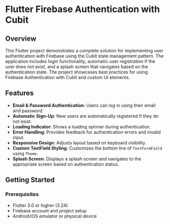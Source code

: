 # Flutter Firebase Authentication with Cubit

## Overview

This Flutter project demonstrates a complete solution for implementing user authentication with Firebase using the Cubit state management pattern. The application includes login functionality, automatic user registration if the user does not exist, and a splash screen that navigates based on the authentication state. The project showcases best practices for using Firebase Authentication with Cubit and custom UI elements.

## Features

- **Email & Password Authentication**: Users can log in using their email and password.
- **Automatic Sign-Up**: New users are automatically registered if they do not exist.
- **Loading Indicator**: Shows a loading spinner during authentication.
- **Error Handling**: Provides feedback for authentication errors and invalid input.
- **Responsive Design**: Adjusts layout based on keyboard visibility.
- **Custom TextField Styling**: Customizes the bottom line of `TextFormField` using `Theme`.
- **Splash Screen**: Displays a splash screen and navigates to the appropriate screen based on authentication status.

## Getting Started

### Prerequisites

- Flutter 3.0 or higher (3.24)
- Firebase account and project setup
- Android/iOS emulator or physical device



